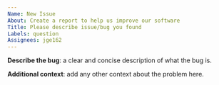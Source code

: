 ```yaml
---
Name: New Issue
About: Create a report to help us improve our software
Title: Please describe issue/bug you found
Labels: question
Assignees: jge162
---
```


**Describe the bug**: a clear and concise description of what the bug is.

**Additional context**: add any other context about the problem here.
